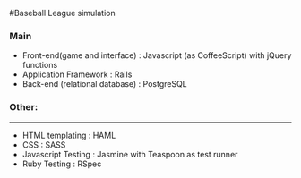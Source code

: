 #Baseball League simulation

### Main
- Front-end(game and interface) : Javascript (as CoffeeScript) with jQuery functions
- Application Framework : Rails
- Back-end (relational database) : PostgreSQL

### Other:
---------
- HTML templating : HAML
- CSS : SASS
- Javascript Testing : Jasmine with Teaspoon as test runner
- Ruby Testing : RSpec
